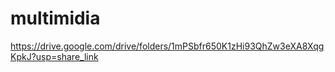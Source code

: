 # multimidia 
https://drive.google.com/drive/folders/1mPSbfr650K1zHi93QhZw3eXA8XqgKpkJ?usp=share_link
